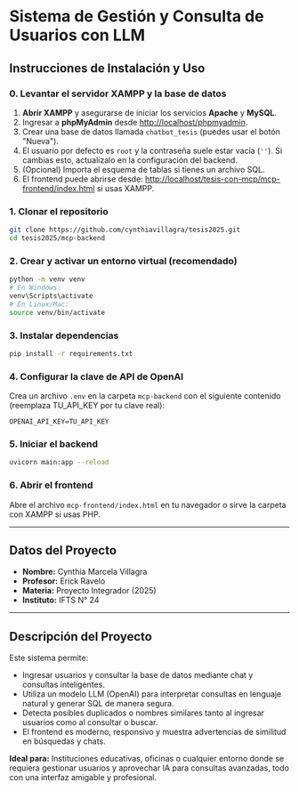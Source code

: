 # Sistema de Gestión y Consulta de Usuarios con LLM

## Instrucciones de Instalación y Uso

### 0. Levantar el servidor XAMPP y la base de datos

1. **Abrir XAMPP** y asegurarse de iniciar los servicios **Apache** y **MySQL**.
2. Ingresar a **phpMyAdmin** desde [http://localhost/phpmyadmin](http://localhost/phpmyadmin).
3. Crear una base de datos llamada `chatbot_tesis` (puedes usar el botón "Nueva").
4. El usuario por defecto es `root` y la contraseña suele estar vacía (`''`). Si cambias esto, actualízalo en la configuración del backend.
5. (Opcional) Importa el esquema de tablas si tienes un archivo SQL.
6. El frontend puede abrirse desde: [http://localhost/tesis-con-mcp/mcp-frontend/index.html](http://localhost/tesis-con-mcp/mcp-frontend/index.html) si usas XAMPP.

### 1. Clonar el repositorio
```bash
git clone https://github.com/cynthiavillagra/tesis2025.git
cd tesis2025/mcp-backend
```

### 2. Crear y activar un entorno virtual (recomendado)
```bash
python -m venv venv
# En Windows:
venv\Scripts\activate
# En Linux/Mac:
source venv/bin/activate
```

### 3. Instalar dependencias
```bash
pip install -r requirements.txt
```

### 4. Configurar la clave de API de OpenAI
Crea un archivo `.env` en la carpeta `mcp-backend` con el siguiente contenido (reemplaza TU_API_KEY por tu clave real):
```
OPENAI_API_KEY=TU_API_KEY
```

### 5. Iniciar el backend
```bash
uvicorn main:app --reload
```

### 6. Abrir el frontend
Abre el archivo `mcp-frontend/index.html` en tu navegador o sirve la carpeta con XAMPP si usas PHP.

---

## Datos del Proyecto
- **Nombre:** Cynthia Marcela Villagra
- **Profesor:** Erick Ravelo
- **Materia:** Proyecto Integrador (2025)
- **Instituto:** IFTS N° 24

---

## Descripción del Proyecto

Este sistema permite:
- Ingresar usuarios y consultar la base de datos mediante chat y consultas inteligentes.
- Utiliza un modelo LLM (OpenAI) para interpretar consultas en lenguaje natural y generar SQL de manera segura.
- Detecta posibles duplicados o nombres similares tanto al ingresar usuarios como al consultar o buscar.
- El frontend es moderno, responsivo y muestra advertencias de similitud en búsquedas y chats.

**Ideal para:** Instituciones educativas, oficinas o cualquier entorno donde se requiera gestionar usuarios y aprovechar IA para consultas avanzadas, todo con una interfaz amigable y profesional.
